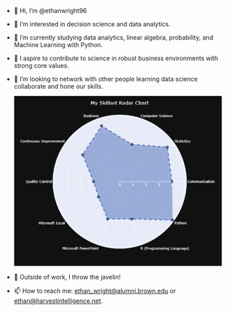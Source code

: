 - 👋 Hi, I’m @ethanwright96
- 🧠 I’m interested in decision science and data analytics.
- 🌱 I’m currently studying data analytics, linear algebra, probability, and Machine Learning with Python. 
- 🔬 I aspire to contribute to science in robust business environments with strong core values. 
- 💞️ I’m looking to network with other people learning data science collaborate and hone our skills.

  ![alt](https://github.com/ethanwright96/ethanwright96/blob/main/my_skillset_radar_chart.png)
  
- 💪 Outside of work, I throw the javelin!
- 📫 How to reach me: ethan_wright@alumni.brown.edu or ethan@harvestintelligence.net.

<!---
ethanwright96/ethanwright96 is a ✨ special ✨ repository because its `README.md` (this file) appears on your GitHub profile.
You can click the Preview link to take a look at your changes.
--->
